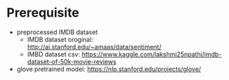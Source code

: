 # Prerequisite
- preprocessed IMDB dataset
    - IMDB dataset oroginal: http://ai.stanford.edu/~amaas/data/sentiment/
    - IMBD dataset csv: https://www.kaggle.com/lakshmi25npathi/imdb-dataset-of-50k-movie-reviews
- glove pretrained model: https://nlp.stanford.edu/projects/glove/
